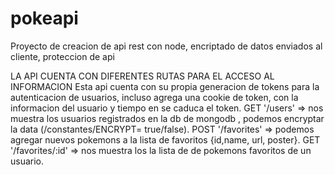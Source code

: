 # pokeapi
Proyecto de creacion de api rest con node, encriptado de datos enviados al cliente, proteccion de api

LA API CUENTA CON DIFERENTES RUTAS PARA EL ACCESO AL INFORMACION
Esta api cuenta con su propia generacion de tokens para la autenticacion de usuarios, incluso agrega una cookie de token, con la informacion del usuario y tiempo en se caduca el token.
GET '/users' => nos muestra los usuarios registrados en la db de mongodb , podemos encryptar la data (/constantes/ENCRYPT= true/false).
POST '/favorites' => podemos agregar nuevos pokemons a la lista de favoritos {id,name, url, poster}.
GET '/favorites/:id' => nos muestra los la lista de de pokemons favoritos de un usuario.
